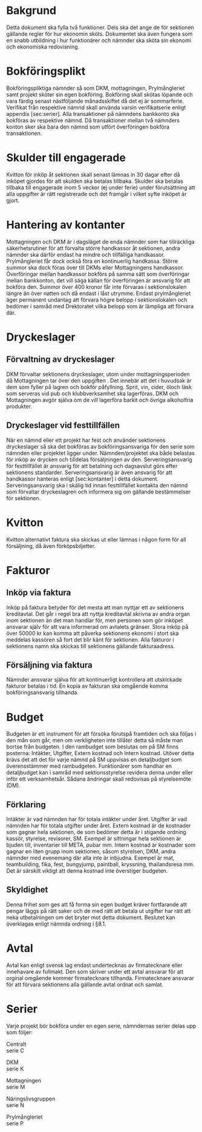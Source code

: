 Bakgrund
========

Detta dokument ska fylla två funktioner. Dels ska det ange de för sektionen gällande regler för hur ekonomin sköts. Dokumentet ska även fungera som en snabb utbildning i hur funktionärer och nämnder ska sköta sin ekonomi och ekonomiska redovisning.

Bokföringsplikt
===============

Bokföringspliktiga nämnder så som DKM, mottagningen, Prylmångleriet samt projekt sköter sin egen bokföring. Bokföring skall skötas löpande och vara färdig senast nästföljande månadsskiftet då det ej är sommarferie. Verifikat från respektive nämnd skall använda varsin verifikatserie enligt appendix [sec:serier]. Alla transaktioner på nämndens bankkonto ska bokföras av respektive nämnd. Då transaktioner mellan två nämnders konton sker ska bara den nämnd som utfört överföringen bokföra transaktionen.

Skulder till engagerade
=======================

Kvitton för inköp åt sektionen skall senast lämnas in 30 dagar efter då inköpet gjordes för att skulden ska betalas tillbaka. Skulder ska betalas tillbaka till engagerade inom 5 veckor (ej under ferie) under förutsättning att alla uppgifter är rätt registrerade och det framgår i vilket syfte inköpet är gjort.

Hantering av kontanter
======================

Mottagningen och DKM är i dagsläget de enda nämnder som har tillräckliga säkerhetsrutiner för att förvalta större handkassor åt sektionen, andra nämnder ska därför endast ha mindre och tillfälliga handkassor. Prylmångleriet får dock också föra en kontinuerlig handkassa. Större summor ska dock föras över till DKMs eller Mottagningens handkassor. Överföringar mellan handkassor bokförs på samma sätt som överföringar mellan bankkonton, det vill säga källan för överföringen är ansvarig för att bokföra den. Summor över 400 kronor får inte förvaras i sektionslokalen längre än över natten och då endast i låst utrymme. Endast prylmångleriet äger permanent undantag att förvara högre belopp i sektionslokalen och bedömer i samråd med D­rektoratet vilka belopp som är lämpliga att förvara där.

Dryckeslager
============

Förvaltning av dryckeslager
---------------------------

DKM förvaltar sektionens dryckeslager, utom under mottagningsperioden då Mottagningen tar över den uppgiften . Det innebär att det i huvudsak är dem som fyller på lagren och bokför påfyllning. Sprit, vin, cider, öloch läsk som serveras vid pub­ och klubbverksamhet ska lagerföras. DKM och Mottagningen avgör själva om de vill lagerföra barkit och övriga alkoholfria produkter.

Dryckeslager vid festtillfällen
-------------------------------

När en nämnd eller ett projekt har fest och använder sektionens dryckeslager så ska det bokföras av bokföringsansvariga för den serie som nämnden eller projektet ligger under. Nämnden/projektet ska både belastas för inköp av drycken och tilldelas försäljningen av den. Serveringsansvarig för festtillfället är ansvarig för att betalning och dagsavslut görs efter sektionens standarder. Serveringsansvarig är även ansvarig för att handkassor hanteras enligt [sec:kontanter] i detta dokument. Serveringsansvarig ska i skälig tid innan festtillfället kontakta den nämnd som förvaltar dryckeslagren och informera sig om gällande bestämmelser för sektionen.

Kvitton
=======

Kvitton alternativt faktura ska skickas ut eller lämnas i någon form för all försäljning, då även förköpsbiljetter.

Fakturor
========

Inköp via faktura
-----------------

Inköp på faktura betyder för det mesta att man nyttjar ett av sektionens kreditavtal. Det går i regel bra att nyttja kreditavtal skrivna av andra organ inom sektionen än det man handlar för, men personen som gör inköpet ansvarar själv för att vara informerad om avtalets gränser. Stora inköp på över 50000 kr kan komma att påverka sektionens ekonomi i stort ska meddelas kassören så fort det blir känt för sektionen. Alla fakturor i sektionens namn ska skickas till sektionens gällande fakturaadress.

Försäljning via faktura
-----------------------

Nämnder ansvarar själva för att kontinuerligt kontrollera att utskickade fakturor betalas i tid. En kopia av fakturan ska omgående komma bokföringsansvarig tillhanda.

Budget
======

Budgeten är ett instrument för att försöka förutspå framtiden och ska följas i den mån som går, men om verkligheten inte tillåter detta så måste man bortse från budgeten. I den rambudget som beslutas om på SM finns posterna: Intäkter, Utgifter, Extern kostnad och Intern kostnad. Utöver detta krävs det att det för varje nämnd på SM uppvisas en detaljbudget som överensstämmer med rambudgeten. Funktionärer som handhar en detaljbudget kan i samråd med sektionsstyrelse revidera denna under eller inför ett verksamhetsår. Sådana ändringar skall redovisas på styrelsemöte (DM).

Förklaring
----------

Intäkter är vad nämnden har för totala intäkter under året. Utgifter är vad nämnden har för totala utgifter under året. Extern kostnad är de kostnader som gagnar hela sektionen, de som bedömer detta är i stigande ordning kassör, styrelse, revisorer, SM. Exempel är sittningar hela sektionen är bjuden till, inventarier till META, pubar mm. Intern kostnad är kostnader som gagnar en liten grupp inom sektionen, såsom styrelsen, DKM, andra nämnder med evenemang där alla inte är inbjudna. Exempel är mat, teambuilding, fika, fest, bungyjump, paintball, kryssning, thailandsresa mm. Det är särskilt viktigt att denna kostnad inte överstiger budgeten.

Skyldighet
----------

Denna frihet som ges att få forma sin egen budget kräver fortfarande att pengar läggs på rätt saker och de med rätt att betala ut utgifter har rätt att neka utbetalningen om det bryter mot detta dokument. Beslutet kan överklagas enligt nämnda ordning i §8.1.

Avtal
=====

Avtal kan enligt svensk lag endast undertecknas av firmatecknare eller innehavare av fullmakt. Den som skriver under ett avtal ansvarar för att orginal omgående kommer firmatecknare tillhanda. Firmatecknare ansvarar för att förvara sektionens alla gällande avtal ordnat och samlat.

Serier
======

Varje projekt bör bokföra under en egen serie, nämndernas serier delas upp som följer:

Centralt  
serie C

DKM  
serie K

Mottagningen  
serie M

Näringslivsgruppen  
serie N

Prylmångleriet  
serie P


